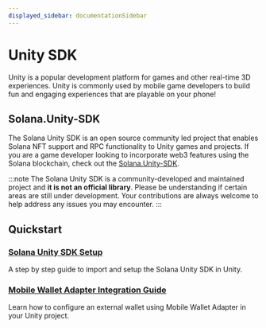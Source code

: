 ```yaml
---
displayed_sidebar: documentationSidebar
---
```


# Unity SDK

Unity is a popular development platform for games and other real-time 3D experiences. Unity is commonly used by mobile game developers to build fun and engaging experiences that are playable on your phone!

## Solana.Unity-SDK

The Solana Unity SDK is an open source community led project that enables Solana NFT support and RPC functionality to Unity games and projects. If you are a game developer looking to incorporate web3 features using the Solana blockchain, check out the [Solana.Unity-SDK](https://solana.unity-sdk.gg/).

:::note
The Solana Unity SDK is a community-developed and maintained project and **it is not an official library**.
Please be understanding if certain areas are still under development. Your
contributions are always welcome to help address any issues you may encounter.
:::

## Quickstart

### [Solana Unity SDK Setup](https://solana.unity-sdk.gg/docs/installation)

A step by step guide to import and setup the Solana Unity SDK in Unity.

### [Mobile Wallet Adapter Integration Guide](https://solana.unity-sdk.gg/docs/configuration)

Learn how to configure an external wallet using Mobile Wallet Adapter in your Unity project.
